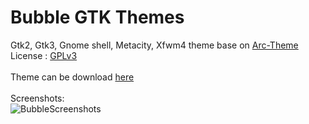 # Bubble GTK Themes
Gtk2, Gtk3, Gnome shell, Metacity, Xfwm4 theme base on [Arc-Theme](https://github.com/horst3180/arc-theme)</br>
License : [GPLv3](https://choosealicense.com/licenses/gpl-3.0/)</br></br>
Theme can be download [here](https://www.pling.com/p/1253999/)</br></br>
Screenshots:</br>
![BubbleScreenshots](https://i.ibb.co.com/VLGVNgK/bubble-27052004.png "BubbleScreenshots")</br></br>
